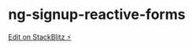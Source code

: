 # ng-signup-reactive-forms

[Edit on StackBlitz ⚡️](https://stackblitz.com/edit/angular-email-validation-vnxbsz)